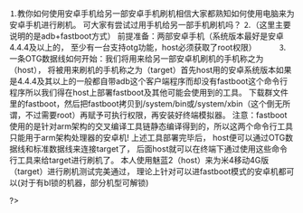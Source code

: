 <!DOCTYPE>
<html>
<body>
<?php
![ace](https://raw.githubusercontent.com/lingxir/lingxir.github.io/42cec4b115529cc3e0ef27ba465868bba87c0f0d/Screenshot_20190606_044708_com.tencent.qqlive.jpg)
#╰꧁凌؀希꧂的博客

⒈教你如何使用安卓手机给另一部安卓手机刷机相信大家都熟知如何使用电脑来为安卓手机进行刷机。
可大家有尝试过用手机给另一部手机刷机吗？
⒉（这里主要说明的是adb+fastboot方式）
前提准备：两部安卓手机（系统版本最好是安卓4.4.4及以上的，
至少有一台支持otg功能，host必须获取了root权限）          
⒊一条OTG数据线如何开始：我们将用来给另一部安卓机刷机的手机称之为（host），
将被用来刷机的手机称之为（target）首先host用的安卓系统版本如果是4.4.4及其以上的一般都自带adb这个客户端程序而却没有fastboot这个命令行程序所以我们得在host上部署fastboot及其他可能会使用到的工具。
下载群文件里的fastboot，然后把fastboot拷贝到/system/bin或/system/xbin（这个倒无所谓，不过需要root）再赋予可执行权限，再安装好终端模拟器。
注意：fastboot使用的是针对arm架构的交叉编译工具链静态编译得到的，所以这两个命令行工具只能用于arm架构处理器的安卓机!
上述工具部署完毕后，
host便可以通过OTG数据线和标准数据线来连接target了，
后面host就可以在终端下通过使用这些命令行工具来给target进行刷机了。
本人使用魅蓝2（host）来为米4移动4G版（target）进行刷机测试完美通过，
理论上针对可以进fastboot模式的安卓机都可以(对于有bl锁的机器，部分机型可解锁)
<html>
?>
